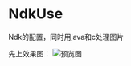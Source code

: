 # NdkUse
Ndk的配置，同时用java和c处理图片


先上效果图：
![预览图](http://upload-images.jianshu.io/upload_images/8669504-2877f6a47923dac2.gif?imageMogr2/auto-orient/strip)
